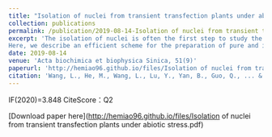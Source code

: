 ```yaml
---
title: "Isolation of nuclei from transient transfection plants under abiotic stress"
collection: publications
permalink: /publication/2019-08-14-Isolation of nuclei from transient transfection plants under abiotic stress
excerpt: 'The isolation of nuclei is often the first step to study the processes such as protein–DNA regulation and interactions. Therefore, rapidly obtaining nuclei from woody plants with relatively high purity and minimal contamination is highly desirable. Many methods have been mainly employed in animal tissues because the plant cell wall represents an obstacle for the extraction of nuclei. The knowledge of nuclei of plant is less advanced than that of animals. Nevertheless, with the currently available techniques for nuclear isolation from whole plants, satisfactory yield of intact nuclei cannot be achieved because nuclei and protoplasts are more fragile during liquid nitrogen grinding and they have delicate plasma membranes that are suscep tible to bursting when subject to mechanical shock. Therefore, it is very important to develop new methods that have reduced damage to the nuclei. 
Here, we describe an efficient scheme for the preparation of pure and intact nuclei using protoplasts as a system. The basic technique applies to a variety of protoplast types and is expected to facilitate the experiments in many plants. It is based on co cultivation of total Betula platyphylla. Target gene is taken into B. platyphylla using Agrobacterium vector system. Transient gene expression system offers several advantages over stable expression. For instance, transient gene expression is simple and easy to perform by virtue of its time and labor efficiency [1]. The purpose of this protocol is not only to complete the stress but also to obtain high quality nuclei and nuclear DNA yields.'
date: 2019-08-14
venue: 'Acta biochimica et biophysica Sinica, 51(9)'
paperurl: 'http://hemiao96.github.io/files/Isolation of nuclei from transient transfection plants under abiotic stress.pdf'
citation: 'Wang, L., He, M., Wang, L., Lu, Y., Yan, B., Guo, Q., ... & Chen, B. (2019). Isolation of nuclei from transient transfection plants under abiotic stress. Acta biochimica et biophysica Sinica, 51(9), 976-979.'
---
```

IF(2020)=3.848 CiteScore：Q2

[Download paper here](http://hemiao96.github.io/files/Isolation of nuclei from transient transfection plants under abiotic stress.pdf)

